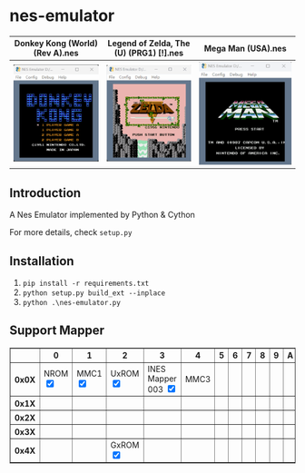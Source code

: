 # nes-emulator
| Donkey Kong (World) (Rev A).nes | Legend of Zelda, The (U) (PRG1) [!].nes | Mega Man (USA).nes |
| ------------------------------- | --------------------------------------- | ------------------ |
| <img src="images/Donkey%20Kong%20(World)%20(Rev%20A).gif"/> | <img src="images/Legend%20of%20Zelda%2C%20The%20(U)%20(PRG1)%20%5B!%5D.gif"/> | <img src="images/Mega%20Man%20(USA).nes.gif"/>

## Introduction
A Nes Emulator implemented by Python & Cython

For more details, check `setup.py`

## Installation
1. `pip install -r requirements.txt`
2. `python setup.py build_ext --inplace`
3. `python .\nes-emulator.py`

## Support Mapper
<table border="1">
  <thead>
    <tr>
      <th>&nbsp;</th>
      <th>0</th>
      <th>1</th>
      <th>2</th>
      <th>3</th>
      <th>4</th>
      <th>5</th>
      <th>6</th>
      <th>7</th>
      <th>8</th>
      <th>9</th>
      <th>A</th>
      <th>B</th>
      <th>C</th>
      <th>D</th>
      <th>E</th>
      <th>F</th>
    </tr>
  </thead>
  <tbody>
    <tr>
      <th>0x0X</th>
      <td>NROM <input type="checkbox" checked></td>
      <td>MMC1 <input type="checkbox" checked></td>
      <td>UxROM <input type="checkbox" checked></td>
      <td>INES Mapper 003 <input type="checkbox" checked></td>
      <td>MMC3</td>
      <td></td>
      <td></td>
      <td></td>
      <td></td>
      <td></td>
      <td></td>
      <td></td>
      <td></td>
      <td></td>
      <td></td>
      <td></td>
    </tr>
    <tr>
      <th>0x1X</th>
      <td></td>
      <td></td>
      <td></td>
      <td></td>
      <td></td>
      <td></td>
      <td></td>
      <td></td>
      <td></td>
      <td></td>
      <td></td>
      <td></td>
      <td></td>
      <td></td>
      <td></td>
      <td></td>
    </tr>
    <tr>
      <th>0x2X</th>
      <td></td>
      <td></td>
      <td></td>
      <td></td>
      <td></td>
      <td></td>
      <td></td>
      <td></td>
      <td></td>
      <td></td>
      <td></td>
      <td></td>
      <td></td>
      <td></td>
      <td></td>
      <td></td>
    </tr>
    <tr>
      <th>0x3X</th>
      <td></td>
      <td></td>
      <td></td>
      <td></td>
      <td></td>
      <td></td>
      <td></td>
      <td></td>
      <td></td>
      <td></td>
      <td></td>
      <td></td>
      <td></td>
      <td></td>
      <td></td>
      <td></td>
    </tr>
    <tr>
      <th>0x4X</th>
      <td></td>
      <td></td>
      <td>GxROM <input type="checkbox" checked></td>
      <td></td>
      <td></td>
      <td></td>
      <td></td>
      <td></td>
      <td></td>
      <td></td>
      <td></td>
      <td></td>
      <td></td>
      <td></td>
      <td></td>
      <td></td>
    </tr>
  </tbody>
</table>



